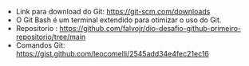- Link para download do Git: https://git-scm.com/downloads
- O Git Bash é um terminal extendido para otimizar o uso do Git.
- Repositorio : https://github.com/falvojr/dio-desafio-github-primeiro-repositorio/tree/main
- Comandos Git: https://gist.github.com/leocomelli/2545add34e4fec21ec16